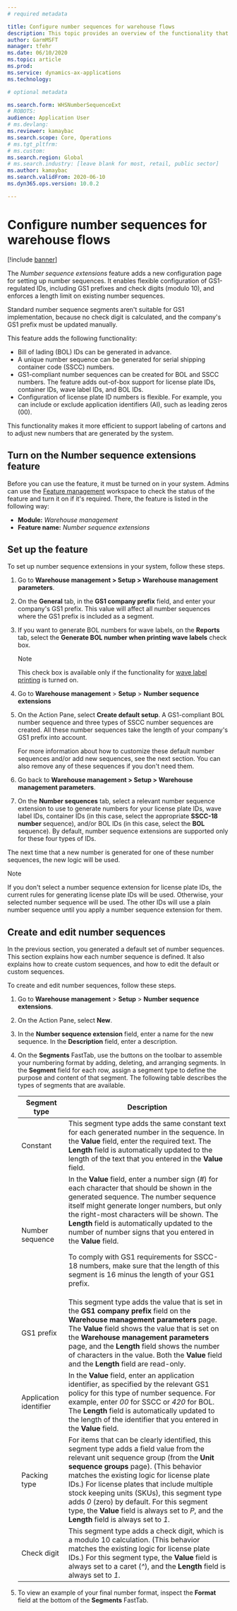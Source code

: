 ```yaml
---
# required metadata

title: Configure number sequences for warehouse flows
description: This topic provides an overview of the functionality that provides number sequence extensions for license plate IDs, wave label IDs, container IDs, and bill of lading IDs.
author: GarmMSFT
manager: tfehr
ms.date: 06/10/2020
ms.topic: article
ms.prod:
ms.service: dynamics-ax-applications
ms.technology:

# optional metadata

ms.search.form: WHSNumberSequenceExt
# ROBOTS:
audience: Application User
# ms.devlang:
ms.reviewer: kamaybac
ms.search.scope: Core, Operations
# ms.tgt_pltfrm:
# ms.custom:
ms.search.region: Global
# ms.search.industry: [leave blank for most, retail, public sector]
ms.author: kamaybac
ms.search.validFrom: 2020-06-10
ms.dyn365.ops.version: 10.0.2

---
```


# Configure number sequences for warehouse flows

[!include [banner](../includes/banner.md)]

The *Number sequence extensions* feature adds a new configuration page for setting up number sequences. It enables flexible configuration of GS1-regulated IDs, including GS1 prefixes and check digits (modulo 10), and enforces a length limit on existing number sequences.

Standard number sequence segments aren't suitable for GS1 implementation, because no check digit is calculated, and the company's GS1 prefix must be updated manually.

This feature adds the following functionality:

- Bill of lading (BOL) IDs can be generated in advance.
- A unique number sequence can be generated for serial shipping container code (SSCC) numbers.
- GS1-compliant number sequences can be created for BOL and SSCC numbers. The feature adds out-of-box support for license plate IDs, container IDs, wave label IDs, and BOL IDs.
- Configuration of license plate ID numbers is flexible. For example, you can include or exclude application identifiers (AI), such as leading zeros (00).

This functionality makes it more efficient to support labeling of cartons and to adjust new numbers that are generated by the system.

## Turn on the Number sequence extensions feature

Before you can use the feature, it must be turned on in your system. Admins can use the [Feature management](../../fin-ops-core/fin-ops/get-started/feature-management/feature-management-overview.md) workspace to check the status of the feature and turn it on if it's required. There, the feature is listed in the following way:

- **Module:** *Warehouse management*
- **Feature name:** *Number sequence extensions*

## Set up the feature

To set up number sequence extensions in your system, follow these steps.

1. Go to **Warehouse management \> Setup \> Warehouse management parameters**.
1. On the **General** tab, in the **GS1 company prefix** field, and enter your company's GS1 prefix. This value will affect all number sequences where the GS1 prefix is included as a segment.
1. If you want to generate BOL numbers for wave labels, on the **Reports** tab, select the **Generate BOL number when printing wave labels** check box.

    > [!NOTE]
    > This check box is available only if the functionality for [wave label printing](configure-wave-label-printing.md) is turned on.

1. Go to **Warehouse management** \> **Setup** \> **Number sequence extensions**
1. On the Action Pane, select **Create default setup**. A GS1-compliant BOL number sequence and three types of SSCC number sequences are created. All these number sequences take the length of your company's GS1 prefix into account.

    For more information about how to customize these default number sequences and/or add new sequences, see the next section. You can also remove any of these sequences if you don't need them.

1. Go back to **Warehouse management \> Setup \> Warehouse management parameters**.
1. On the **Number sequences** tab, select a relevant number sequence extension to use to generate numbers for your license plate IDs, wave label IDs, container IDs (in this case, select the appropriate **SSCC-18 number** sequence), and/or BOL IDs (in this case, select the **BOL** sequence). By default, number sequence extensions are supported only for these four types of IDs.

The next time that a new number is generated for one of these number sequences, the new logic will be used.

> [!NOTE]
> If you don't select a number sequence extension for license plate IDs, the current rules for generating license plate IDs will be used. Otherwise, your selected number sequence will be used. The other IDs will use a plain number sequence until you apply a number sequence extension for them.

## Create and edit number sequences

In the previous section, you generated a default set of number sequences. This section explains how each number sequence is defined. It also explains how to create custom sequences, and how to edit the default or custom sequences.

To create and edit number sequences, follow these steps.

1. Go to **Warehouse management** \> **Setup** \> **Number sequence extensions**.
1. On the Action Pane, select **New**.
1. In the **Number sequence extension** field, enter a name for the new sequence. In the **Description** field, enter a description.
1. On the **Segments** FastTab, use the buttons on the toolbar to assemble your numbering format by adding, deleting, and arranging segments. In the **Segment** field for each row, assign a segment type to define the purpose and content of that segment. The following table describes the types of segments that are available.

    | Segment type | Description |
    |---|---|
    | Constant | This segment type adds the same constant text for each generated number in the sequence. In the **Value** field, enter the required text. The **Length** field is automatically updated to the length of the text that you entered in the **Value** field. |
    | Number sequence | In the **Value** field, enter a number sign (*\#*) for each character that should be shown in the generated sequence. The number sequence itself might generate longer numbers, but only the right-most characters will be shown. The **Length** field is automatically updated to the number of number signs that you entered in the **Value** field.<p>To comply with GS1 requirements for SSCC-18 numbers, make sure that the length of this segment is 16 minus the length of your GS1 prefix.</p> |
    | GS1 prefix | This segment type adds the value that is set in the **GS1 company prefix** field on the **Warehouse management parameters** page. The **Value** field shows the value that is set on the **Warehouse management parameters** page, and the **Length** field shows the number of characters in the value. Both the **Value** field and the **Length** field are read-only. |
    | Application identifier | In the **Value** field, enter an application identifier, as specified by the relevant GS1 policy for this type of number sequence. For example, enter *00* for SSCC or *420* for BOL. The **Length** field is automatically updated to the length of the identifier that you entered in the **Value** field. |
    | Packing type | For items that can be clearly identified, this segment type adds a field value from the relevant unit sequence group (from the **Unit sequence groups** page). (This behavior matches the existing logic for license plate IDs.) For license plates that include multiple stock keeping units (SKUs), this segment type adds *0* (zero) by default. For this segment type, the **Value** field is always set to *P*, and the **Length** field is always set to *1*.|
    | Check digit | This segment type adds a check digit, which is a modulo 10 calculation. (This behavior matches the existing logic for license plate IDs.) For this segment type, the **Value** field is always set to a caret (*^*), and the **Length** field is always set to *1*. |

1. To view an example of your final number format, inspect the **Format** field at the bottom of the **Segments** FastTab.
